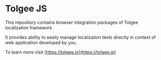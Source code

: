 # Tolgee JS

This repository contains browser integration packages of Tolgee localization framework.

It provides ability to easily manage localization texts directly in context of web application developed by you.

To learn more visit [https://tolgee.io](https://tolgee.io)